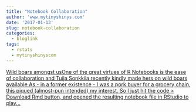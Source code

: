 ```yaml
---
title: "Notebook Collaboration"
author: 'www.mytinyshinys.com'
date: '2017-01-13'
slug: notebook-collaboration
categories:
  - bloglink
tags:
  - rstats
  - mytinyshinyscom
---
```


[Wild boars amongst usOne of the great virtues of R Notebooks is the ease of collaboration and Tuija Sonkkila recently kindly made hers on wild boars available As - in a former existence - I was a pork buyer for a grocery chain, this piqued (almost-pun intended) my interest. So I just hit the code > Download Rmd button, and opened the resulting notebook file in RStudio to play...<click to read more>](https://www.mytinyshinys.com/2017/01/13/notebook-collaboration/)

